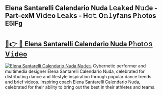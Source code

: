 ## Elena Santarelli Calendario Nuda L𝚎a𝚔ed N𝚞𝚍e - Part-cxM Vi𝚍𝚎o L𝚎a𝚔s - H𝚘𝚝 O𝚗𝚕yf𝚊ns P𝚑𝚘tos E5lFg

# <h2><a href="http://kf50p2a.oniu.top/?m=Elena+Santarelli+Calendario+Nuda">🔗👉 🔴 Elena Santarelli Calendario Nuda P𝚑ot𝚘𝚜 V𝚒d𝚎o</a></h2>

[![Elena Santarelli Calendario Nuda Nu𝚍e𝚜](https://i.imgur.com/0qMVB7G.gif)](http://kf50p2a.oniu.top/?m=Elena+Santarelli+Calendario+Nuda)
Cybernetic performer and multimedia designer Elena Santarelli Calendario Nuda, celebrated for distributing dance and lifestyle inspiration through popular dance trends and brief videos. Inspiring coach Elena Santarelli Calendario Nuda, celebrated for their ability to bring out the best in their athletes and teams.  
